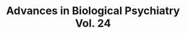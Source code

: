 --- 
abstract: '' 
authors: 
 - admin
doi: '' 
featured: false 
publication: '*S. Karger AG, PO Box, CH–*, 1' 
publication_short: '' 
publishDate: '2008-01-01' 
title: 'Advances in Biological Psychiatry Vol. 24' 
url_code: '' 
url_dataset: '' 
url_pdf: '' 
url_poster: '' 
url_project: '' 
url_slides: '' 
url_source: '' 
url_video: '' 
---